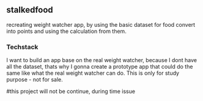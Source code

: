 ## stalkedfood
recreating weight watcher app, by using the basic dataset for food convert into points and using the calculation from them.


### Techstack
I want to build an app base on the real weight watcher, because I dont have all the dataset, thats why I gonna create a prototype app that could do the same like what the real weight watcher can do. This is only for study purpose - not for sale.

#this project will not be continue, during time issue
